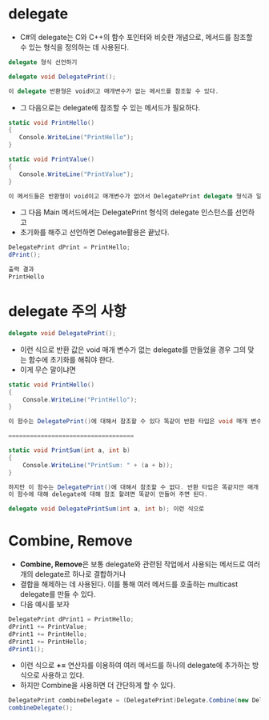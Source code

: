# delegate
  * C#의 delegate는 C와 C++의 함수 포인터와 비슷한 개념으로, 메서드를 참조할 수 있는 형식을 정의하는 데 사용된다.
```C#
delegate 형식 선언하기

delegate void DelegatePrint();

이 delegate 반환형은 void이고 매개변수가 없는 메서드를 참조할 수 있다.
```
  * 그 다음으로는 delegate에 참조할 수 있는 메서드가 필요하다.

```C#
static void PrintHello()
{
   Console.WriteLine("PrintHello");
}

static void PrintValue()
{
   Console.WriteLine("PrintValue");
}

이 메서드들은 반환형이 void이고 매개변수가 없어서 DelegatePrint delegate 형식과 일치한다.
```
  * 그 다음 Main 메서드에서는 DelegatePrint 형식의 delegate 인스턴스를 선언하고
  * 초기화를 해주고 선언하면 Delegate활용은 끝났다.

```C#
DelegatePrint dPrint = PrintHello;
dPrint();

출력 결과
PrintHello
```

# delegate 주의 사항 

```C#
delegate void DelegatePrint();
```
  * 이런 식으로 반환 값은 void 매개 변수가 없는 delegate를 만들었을 경우 그의 맞는 함수에 초기화를 해줘야 한다.
  * 이게 무슨 말이냐면

```C#
static void PrintHello()
{
    Console.WriteLine("PrintHello");
}

이 함수는 DelegatePrint()에 대해서 참조할 수 있다 똑같이 반환 타입은 void 매개 변수가 없으니까

===================================

static void PrintSum(int a, int b)
{
    Console.WriteLine("PrintSum: " + (a + b));
}

하지만 이 함수는 DelegatePrint()에 대해서 참조할 수 없다. 반환 타입은 똑같지만 매개 변수가 있으니까
이 함수에 대해 delegate에 대해 참조 할려면 똑같이 만들어 주면 된다.

delegate void DelegatePrintSum(int a, int b); 이런 식으로 
```

# Combine, Remove
  * **Combine, Remove**은 보통 delegate와 관련된 작업에서 사용되는 메서드로 여러 개의 delegate르 하나로 결합하거나
  * 결합을 해제하는 데 사용된다. 이를 통해 여러 메서드를 호출하는 multicast delegate를 만들 수 있다.
  * 다음 예시를 보자

```C#
DelegatePrint dPrint1 = PrintHello;
dPrint1 += PrintValue;
dPrint1 += PrintHello;
dPrint1 += PrintHello;
dPrint1();
```
  * 이런 식으로 **+=** 연산자를 이용하여 여러 메서드를 하나의 delegate에 추가하는 방식으로 사용하고 있다.
  * 하지만 Combine을 사용하면 더 간단하게 할 수 있다.

```C#
DelegatePrint combineDelegate = (DelegatePrint)Delegate.Combine(new DelegatePrint[] {PrintValue, PrintHello, PrintValue});
combineDelegate();
```

